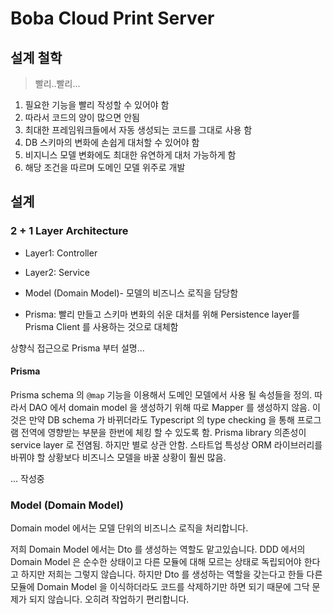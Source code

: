 # Boba Cloud Print Server

## 설계 철학

> 빨리..빨리...

1. 필요한 기능을 빨리 작성할 수 있어야 함
2. 따라서 코드의 양이 많으면 안됨
3. 최대한 프레임워크들에서 자동 생성되는 코드를 그대로 사용 함
4. DB 스키마의 변화에 손쉽게 대처할 수 있어야 함
5. 비지니스 모델 변화에도 최대한 유연하게 대처 가능하게 함
6. 해당 조건을 따르며 도메인 모델 위주로 개발

## 설계

### 2 + 1 Layer Architecture

* Layer1: Controller
* Layer2: Service

* Model (Domain Model)-  모델의 비즈니스 로직을 담당함
* Prisma: 빨리 만들고 스키마 변화의 쉬운 대처를 위해 Persistence layer를 Prisma Client 를 사용하는 것으로 대체함 

상향식 접근으로 Prisma 부터 설명...

#### Prisma

Prisma schema 의 `@map` 기능을 이용해서 도메인 모델에서 사용 될 속성들을 정의. 
따라서 DAO 에서 domain model 을 생성하기 위해 따로 Mapper 를 생성하지 않음. 
이것은 만약 DB schema 가 바뀌더라도 Typescript 의 type checking 을 통해 프로그램 전역에 영향받는 부분을 한번에 체킹 할 수 있도록 함. 
Prisma library 의존성이 service layer 로 전염됨. 
하지만 별로 상관 안함. 스타트업 특성상 ORM 라이브러리를 바뀌야 할 상황보다 비즈니스 모델을 바꿀 상황이 훨씬 많음. 

... 작성중

### Model (Domain Model)

Domain model 에서는 모델 단위의 비즈니스 로직을 처리합니다.

저희 Domain Model 에서는 Dto 를 생성하는 역할도 맡고있습니다.
DDD 에서의 Domain Model 은 순수한 상태이고 
다른 모듈에 대해 모르는 상태로 독립되어야 한다고 하지만 저희는 그렇지 않습니다.
하지만 Dto 를 생성하는 역할을 갖는다고 한들 다른 모듈에 Domain Model 을 이식하더라도 코드를 삭제하기만 하면 되기 때문에 그닥 문제가 되지 않습니다.
오히려 작업하기 편리합니다. 




